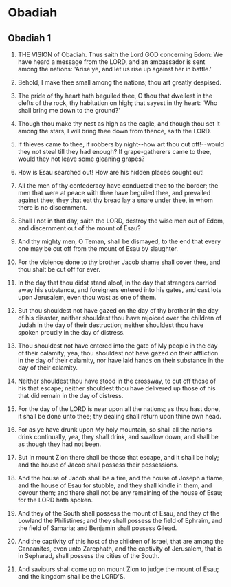 # Obadiah

## Obadiah 1

1. THE VISION of Obadiah. Thus saith the Lord GOD concerning Edom: We have heard a message from the LORD, and an ambassador is sent among the nations: 'Arise ye, and let us rise up against her in battle.'

2. Behold, I make thee small among the nations; thou art greatly despised.

3. The pride of thy heart hath beguiled thee, O thou that dwellest in the clefts of the rock, thy habitation on high; that sayest in thy heart: 'Who shall bring me down to the ground?'

4. Though thou make thy nest as high as the eagle, and though thou set it among the stars, I will bring thee down from thence, saith the LORD.

5. If thieves came to thee, if robbers by night--how art thou cut off!--would they not steal till they had enough? If grape-gatherers came to thee, would they not leave some gleaning grapes?

6. How is Esau searched out! How are his hidden places sought out!

7. All the men of thy confederacy have conducted thee to the border; the men that were at peace with thee have beguiled thee, and prevailed against thee; they that eat thy bread lay a snare under thee, in whom there is no discernment.

8. Shall I not in that day, saith the LORD, destroy the wise men out of Edom, and discernment out of the mount of Esau?

9. And thy mighty men, O Teman, shall be dismayed, to the end that every one may be cut off from the mount of Esau by slaughter.

10. For the violence done to thy brother Jacob shame shall cover thee, and thou shalt be cut off for ever.

11. In the day that thou didst stand aloof, in the day that strangers carried away his substance, and foreigners entered into his gates, and cast lots upon Jerusalem, even thou wast as one of them.

12. But thou shouldest not have gazed on the day of thy brother in the day of his disaster, neither shouldest thou have rejoiced over the children of Judah in the day of their destruction; neither shouldest thou have spoken proudly in the day of distress.

13. Thou shouldest not have entered into the gate of My people in the day of their calamity; yea, thou shouldest not have gazed on their affliction in the day of their calamity, nor have laid hands on their substance in the day of their calamity.

14. Neither shouldest thou have stood in the crossway, to cut off those of his that escape; neither shouldest thou have delivered up those of his that did remain in the day of distress.

15. For the day of the LORD is near upon all the nations; as thou hast done, it shall be done unto thee; thy dealing shall return upon thine own head.

16. For as ye have drunk upon My holy mountain, so shall all the nations drink continually, yea, they shall drink, and swallow down, and shall be as though they had not been.

17. But in mount Zion there shall be those that escape, and it shall be holy; and the house of Jacob shall possess their possessions.

18. And the house of Jacob shall be a fire, and the house of Joseph a flame, and the house of Esau for stubble, and they shall kindle in them, and devour them; and there shall not be any remaining of the house of Esau; for the LORD hath spoken.

19. And they of the South shall possess the mount of Esau, and they of the Lowland the Philistines; and they shall possess the field of Ephraim, and the field of Samaria; and Benjamin shall possess Gilead.

20. And the captivity of this host of the children of Israel, that are among the Canaanites, even unto Zarephath, and the captivity of Jerusalem, that is in Sepharad, shall possess the cities of the South.

21. And saviours shall come up on mount Zion to judge the mount of Esau; and the kingdom shall be the LORD'S.


